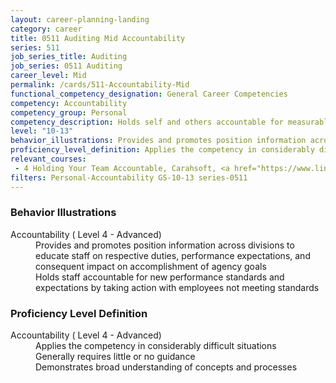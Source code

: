 ```yaml
---
layout: career-planning-landing
category: career
title: 0511 Auditing Mid Accountability
series: 511
job_series_title: Auditing
job_series: 0511 Auditing
career_level: Mid
permalink: /cards/511-Accountability-Mid
functional_competency_designation: General Career Competencies
competency: Accountability
competency_group: Personal
competency_description: Holds self and others accountable for measurable high-quality, timely, and cost-effective results; determines objectives, sets priorities, and delegates work; accepts responsibility for mistakes; complies with established control systems and rules
level: "10-13"
behavior_illustrations: Provides and promotes position information across divisions to educate staff on respective duties, performance expectations, and consequent impact on accomplishment of agency goals ? Holds staff accountable for new performance standards and expectations by taking action with employees not meeting standards
proficiency_level_definition: Applies the competency in considerably difficult situations ? Generally requires little or no guidance ? Demonstrates broad understanding of concepts and processes
relevant_courses: 
 - 4 Holding Your Team Accountable, Carahsoft, <a href="https://www.linkedin.com/learning/holding-your-team-accountable">https://www.linkedin.com/learning/holding-your-team-accountable</a>
filters: Personal-Accountability GS-10-13 series-0511
---
```


<div class="desktop:grid-col-6 margin-y-205">
  <div class="border-top-2 bg-white padding-2 shadow-5 height-full members-hover border-1px button-border border-top-blue radius-lg card-text-color">
    <h3>Behavior Illustrations</h3>
    <dl class="text-base card-content-color"><dt>Accountability ( Level 4 - Advanced)</dt><dd>Provides and promotes position information across divisions to educate staff on respective duties, performance expectations, and consequent impact on accomplishment of agency goals </dd><dd> Holds staff accountable for new performance standards and expectations by taking action with employees not meeting standards</dd></dl>
  </div>
</div>
<div class="desktop:grid-col-6 margin-y-205">
  <div class="border-top-2 bg-white padding-2 shadow-5 height-full members-hover border-1px button-border border-top-blue radius-lg card-text-color">
    <h3>Proficiency Level Definition</h3>
    <dl class="text-base card-content-color"><dt>Accountability ( Level 4 - Advanced)</dt><dd>Applies the competency in considerably difficult situations </dd><dd> Generally requires little or no guidance </dd><dd> Demonstrates broad understanding of concepts and processes</dd></dl>
  </div>
</div>